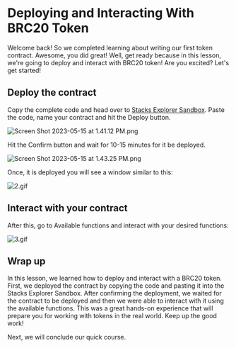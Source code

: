 # Deploying and Interacting With BRC20 Token

Welcome back!  So we completed learning about writing our first token contract. Awesome, you did great! Well, get ready because in this lesson, we're going to deploy and interact with BRC20 token! Are you excited? Let's get started!

## Deploy the contract

Copy the complete code and head over to [Stacks Explorer Sandbox](https://explorer.stacks.co/sandbox/deploy?chain=testnet). Paste the code, name your contract and hit the Deploy button.

![Screen Shot 2023-05-15 at 1.41.12 PM.png](Deploying%20and%20Interacting%20With%20BRC20%20Token%207775a27d97b447a5b87637e65979c95f/Screen_Shot_2023-05-15_at_1.41.12_PM.png)

Hit the Confirm button and wait for 10-15 minutes for it be deployed.

![Screen Shot 2023-05-15 at 1.43.25 PM.png](Deploying%20and%20Interacting%20With%20BRC20%20Token%207775a27d97b447a5b87637e65979c95f/Screen_Shot_2023-05-15_at_1.43.25_PM.png)

Once, it is deployed you will see a window similar to this:

![2.gif](Deploying%20and%20Interacting%20With%20BRC20%20Token%207775a27d97b447a5b87637e65979c95f/2.gif)

## Interact with your contract

After this, go to Available functions and interact with your desired functions:

![3.gif](Deploying%20and%20Interacting%20With%20BRC20%20Token%207775a27d97b447a5b87637e65979c95f/3.gif)

## Wrap up

In this lesson, we learned how to deploy and interact with a BRC20 token. First, we deployed the contract by copying the code and pasting it into the Stacks Explorer Sandbox. After confirming the deployment, we waited for the contract to be deployed and then we were able to interact with it using the available functions. This was a great hands-on experience that will prepare you for working with tokens in the real world. Keep up the good work! 

Next, we will conclude our quick course.